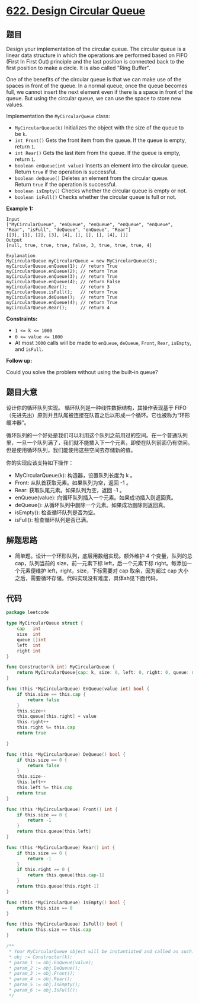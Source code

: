 # [622. Design Circular Queue](https://leetcode.com/problems/design-circular-queue/)


## 题目

Design your implementation of the circular queue. The circular queue is a linear data structure in which the operations are performed based on FIFO (First In First Out) principle and the last position is connected back to the first position to make a circle. It is also called "Ring Buffer".

One of the benefits of the circular queue is that we can make use of the spaces in front of the queue. In a normal queue, once the queue becomes full, we cannot insert the next element even if there is a space in front of the queue. But using the circular queue, we can use the space to store new values.

Implementation the `MyCircularQueue` class:

- `MyCircularQueue(k)` Initializes the object with the size of the queue to be `k`.
- `int Front()` Gets the front item from the queue. If the queue is empty, return `1`.
- `int Rear()` Gets the last item from the queue. If the queue is empty, return `1`.
- `boolean enQueue(int value)` Inserts an element into the circular queue. Return `true` if the operation is successful.
- `boolean deQueue()` Deletes an element from the circular queue. Return `true` if the operation is successful.
- `boolean isEmpty()` Checks whether the circular queue is empty or not.
- `boolean isFull()` Checks whether the circular queue is full or not.

**Example 1:**

```
Input
["MyCircularQueue", "enQueue", "enQueue", "enQueue", "enQueue", "Rear", "isFull", "deQueue", "enQueue", "Rear"]
[[3], [1], [2], [3], [4], [], [], [], [4], []]
Output
[null, true, true, true, false, 3, true, true, true, 4]

Explanation
MyCircularQueue myCircularQueue = new MyCircularQueue(3);
myCircularQueue.enQueue(1); // return True
myCircularQueue.enQueue(2); // return True
myCircularQueue.enQueue(3); // return True
myCircularQueue.enQueue(4); // return False
myCircularQueue.Rear();     // return 3
myCircularQueue.isFull();   // return True
myCircularQueue.deQueue();  // return True
myCircularQueue.enQueue(4); // return True
myCircularQueue.Rear();     // return 4

```

**Constraints:**

- `1 <= k <= 1000`
- `0 <= value <= 1000`
- At most `3000` calls will be made to `enQueue`, `deQueue`, `Front`, `Rear`, `isEmpty`, and `isFull`.

**Follow up:**

Could you solve the problem without using the built-in queue?

## 题目大意

设计你的循环队列实现。 循环队列是一种线性数据结构，其操作表现基于 FIFO（先进先出）原则并且队尾被连接在队首之后以形成一个循环。它也被称为“环形缓冲器”。

循环队列的一个好处是我们可以利用这个队列之前用过的空间。在一个普通队列里，一旦一个队列满了，我们就不能插入下一个元素，即使在队列前面仍有空间。但是使用循环队列，我们能使用这些空间去存储新的值。

你的实现应该支持如下操作：

- MyCircularQueue(k): 构造器，设置队列长度为 k 。
- Front: 从队首获取元素。如果队列为空，返回 -1 。
- Rear: 获取队尾元素。如果队列为空，返回 -1 。
- enQueue(value): 向循环队列插入一个元素。如果成功插入则返回真。
- deQueue(): 从循环队列中删除一个元素。如果成功删除则返回真。
- isEmpty(): 检查循环队列是否为空。
- isFull(): 检查循环队列是否已满。

## 解题思路

- 简单题。设计一个环形队列，底层用数组实现。额外维护 4 个变量，队列的总 cap，队列当前的 size，前一元素下标 left，后一个元素下标 right。每添加一个元素便维护 left，right，size，下标需要对 cap 取余，因为超过 cap 大小之后，需要循环存储。代码实现没有难度，具体sh见下面代码。

## 代码

```go
package leetcode

type MyCircularQueue struct {
    cap   int
    size  int
    queue []int
    left  int
    right int
}

func Constructor(k int) MyCircularQueue {
    return MyCircularQueue{cap: k, size: 0, left: 0, right: 0, queue: make([]int, k)}
}

func (this *MyCircularQueue) EnQueue(value int) bool {
    if this.size == this.cap {
        return false
    }
    this.size++
    this.queue[this.right] = value
    this.right++
    this.right %= this.cap
    return true

}

func (this *MyCircularQueue) DeQueue() bool {
    if this.size == 0 {
        return false
    }
    this.size--
    this.left++
    this.left %= this.cap
    return true
}

func (this *MyCircularQueue) Front() int {
    if this.size == 0 {
        return -1
    }
    return this.queue[this.left]
}

func (this *MyCircularQueue) Rear() int {
    if this.size == 0 {
        return -1
    }
    if this.right == 0 {
        return this.queue[this.cap-1]
    }
    return this.queue[this.right-1]
}

func (this *MyCircularQueue) IsEmpty() bool {
    return this.size == 0
}

func (this *MyCircularQueue) IsFull() bool {
    return this.size == this.cap
}

/**
 * Your MyCircularQueue object will be instantiated and called as such:
 * obj := Constructor(k);
 * param_1 := obj.EnQueue(value);
 * param_2 := obj.DeQueue();
 * param_3 := obj.Front();
 * param_4 := obj.Rear();
 * param_5 := obj.IsEmpty();
 * param_6 := obj.IsFull();
 */
```